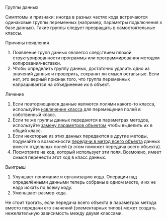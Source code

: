 Группы данных

Симптомы и признаки: иногда в разных частях кода встречаются одинаковые группы переменных (например, параметры подключения к базе данных). Такие группы следует превращать в самостоятельные классы.

Причины появления

1. Появление групп данных является следствием плохой структурированности программы или программирования методом копирования-вставки.
2. Чтобы определить группу данных, достаточно удалить одно из значений данных и проверить, сохранят ли смысл остальные. Если нет, это верный признак того, что группа переменных напрашивается на объединение их в объект.

Лечение

1. Если повторяющиеся данные являются полями какого-то класса, используйте <a href="https://github.com/helenasilkina/refactoring/blob/master/Extract%20Class%20(Извлечение%20класса).md">извлечение класса</a> для перемещения полей в собственный класс.
2. Если те же группы данных передаются в параметрах методов, используйте <a href="https://github.com/helenasilkina/refactoring/blob/master/Introduce%20Parameter%20Object%20(Замена%20параметров%20объектом).md">замену параметров объектом</a> чтобы выделить их в общий класс.
3. Если некоторые из этих данных передаются в другие методы, подумайте о возможности <a href="https://github.com/helenasilkina/refactoring/blob/master/Preserve_Whole_Object%20(Передача%20всего%20объекта).md">передачи в метод всего объекта</a> данных вместо отдельных полей (в этом поможет передача всего объекта).
4. Посмотрите на код, который использует эти поля. Возможно, имеет смысл перенести этот код в класс данных.

Выигрыш

1. Улучшает понимание и организацию кода. Операции над определёнными данными теперь собраны в одном месте, и их не надо искать по всему коду.
2. Уменьшает размер кода.

Не стоит трогать, если передача всего объекта в параметрах метода вместо передачи его значений (элементарных типов) может создать нежелательную зависимость между двумя классами.
